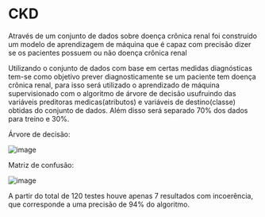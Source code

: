 # CKD
Através de um conjunto de dados sobre doença crônica renal foi construído um modelo de aprendizagem de máquina que é capaz com precisão dizer se os pacientes possuem ou não doença crônica renal

Utilizando o conjunto de dados com base em certas medidas diagnósticas tem-se como objetivo prever diagnosticamente se um paciente tem doença crônica renal, para isso será utilizado o aprendizado de máquina supervisionado com o algoritmo de árvore de decisão usufruindo das variáveis preditoras medicas(atributos) e variáveis de destino(classe) obtidas do conjunto de dados. Além disso será separado 70% dos dados para treino e 30%.

Árvore de decisão:

![image](https://user-images.githubusercontent.com/49500469/147489272-dd67b066-82ae-402f-9648-e87a73c661b7.png)


Matriz de confusão:

![image](https://user-images.githubusercontent.com/49500469/147489311-85e7cd75-e869-4155-9f4c-9cec35533def.png)

A partir do total de 120 testes houve apenas 7 resultados com incoerência, que corresponde a uma precisão de 94% do algoritmo.
